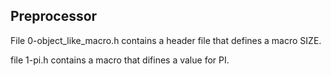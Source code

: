 ## Preprocessor

File 0-object_like_macro.h contains a header file that defines a macro SIZE.

file 1-pi.h contains a macro that difines a value for PI.
